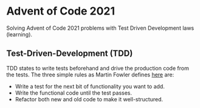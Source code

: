 # Advent of Code 2021

Solving Advent of Code 2021 problems with Test Driven Development laws (learning).

## Test-Driven-Development (TDD)

TDD states to write tests beforehand and drive the production code from the tests. The three simple rules as Martin Fowler defines [here](https://martinfowler.com/bliki/TestDrivenDevelopment.html) are:     

* Write a test for the next bit of functionality you want to add.
* Write the functional code until the test passes.
* Refactor both new and old code to make it well-structured.

